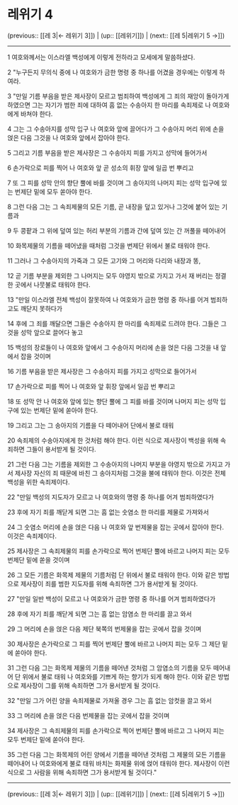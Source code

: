 # 레위기 4

(previous:: [[레 3|← 레위기 3]]) | (up:: [[레위기]]) | (next:: [[레 5|레위기 5 →]])

***




1 
여호와께서는 이스라엘 백성에게 이렇게 전하라고 모세에게 말씀하셨다. 



2 
"누구든지 무의식 중에 나 여호와가 금한 명령 중 하나를 어겼을 경우에는 이렇게 하여라. 



3 
"만일 기름 부음을 받은 제사장이 모르고 범죄하여 백성에게 그 죄의 재앙이 돌아가게 하였으면 그는 자기가 범한 죄에 대하여 흠 없는 수송아지 한 마리를 속죄제로 나 여호와에게 바쳐야 한다. 



4 
그는 그 수송아지를 성막 입구 나 여호와 앞에 끌어다가 그 수송아지 머리 위에 손을 얹은 다음 그것을 나 여호와 앞에서 잡아야 한다. 



5 
그리고 기름 부음을 받은 제사장은 그 수송아지 피를 가지고 성막에 들어가서 



6 
손가락으로 피를 찍어 나 여호와 앞 곧 성소의 휘장 앞에 일곱 번 뿌리고 



7 
또 그 피를 성막 안의 향단 뿔에 바를 것이며 그 송아지의 나머지 피는 성막 입구에 있는 번제단 밑에 모두 쏟아야 한다. 



8 
그런 다음 그는 그 속죄제물의 모든 기름, 곧 내장을 덮고 있거나 그것에 붙어 있는 기름과 



9 
두 콩팥과 그 위에 덮여 있는 허리 부분의 기름과 간에 덮여 있는 간 꺼풀을 떼어내어 



10 
화목제물의 기름을 떼어냈을 때처럼 그것을 번제단 위에서 불로 태워야 한다. 



11 
그러나 그 수송아지의 가죽과 그 모든 고기와 그 머리와 다리와 내장과 똥, 



12 
곧 기름 부분을 제외한 그 나머지는 모두 야영지 밖으로 가지고 가서 재 버리는 정결한 곳에서 나뭇불로 태워야 한다. 



13 
"만일 이스라엘 전체 백성이 잘못하여 나 여호와가 금한 명령 중 하나를 어겨 범죄하고도 깨닫지 못하다가 



14 
후에 그 죄를 깨달으면 그들은 수송아지 한 마리를 속죄제로 드려야 한다. 그들은 그것을 성막 앞으로 끌어다 놓고 



15 
백성의 장로들이 나 여호와 앞에서 그 수송아지 머리에 손을 얹은 다음 그것을 내 앞에서 잡을 것이며 



16 
기름 부음을 받은 제사장은 그 수송아지 피를 가지고 성막으로 들어가서 



17 
손가락으로 피를 찍어 나 여호와 앞 휘장 앞에서 일곱 번 뿌리고 



18 
또 성막 안 나 여호와 앞에 있는 향단 뿔에 그 피를 바를 것이며 나머지 피는 성막 입구에 있는 번제단 밑에 쏟아야 한다. 



19 
그리고 그는 그 송아지의 기름을 다 떼어내어 단에서 불로 태워 



20 
속죄제의 수송아지에게 한 것처럼 해야 한다. 이런 식으로 제사장이 백성을 위해 속죄하면 그들이 용서받게 될 것이다. 



21 
그런 다음 그는 기름을 제외한 그 수송아지의 나머지 부분을 야영지 밖으로 가지고 가서 제사장 자신의 죄 때문에 바친 그 송아지처럼 그것을 불에 태워야 한다. 이것은 전체 백성을 위한 속죄제이다. 



22 
"만일 백성의 지도자가 모르고 나 여호와의 명령 중 하나를 어겨 범죄하였다가 



23 
후에 자기 죄를 깨닫게 되면 그는 흠 없는 숫염소 한 마리를 제물로 가져와서 



24 
그 숫염소 머리에 손을 얹은 다음 나 여호와 앞 번제물을 잡는 곳에서 잡아야 한다. 이것은 속죄제이다. 



25 
제사장은 그 속죄제물의 피를 손가락으로 찍어 번제단 뿔에 바르고 나머지 피는 모두 번제단 밑에 쏟을 것이며 



26 
그 모든 기름은 화목제 제물의 기름처럼 단 위에서 불로 태워야 한다. 이와 같은 방법으로 제사장이 죄를 범한 지도자를 위해 속죄하면 그가 용서받게 될 것이다. 



27 
"만일 일반 백성이 모르고 나 여호와가 금한 명령 중 하나를 어겨 범죄하였다가 



28 
후에 자기 죄를 깨닫게 되면 그는 흠 없는 암염소 한 마리를 끌고 와서 



29 
그 머리에 손을 얹은 다음 제단 북쪽의 번제물을 잡는 곳에서 잡을 것이며 



30 
제사장은 손가락으로 그 피를 찍어 번제단 뿔에 바르고 나머지 피는 모두 그 제단 밑에 쏟아야 한다. 



31 
그런 다음 그는 화목제 제물의 기름을 떼어낸 것처럼 그 암염소의 기름을 모두 떼어내어 단 위에서 불로 태워 나 여호와를 기쁘게 하는 향기가 되게 해야 한다. 이와 같은 방법으로 제사장이 그를 위해 속죄하면 그가 용서받게 될 것이다. 



32 
"만일 그가 어린 양을 속죄제물로 가져올 경우 그는 흠 없는 암컷을 끌고 와서 



33 
그 머리에 손을 얹은 다음 번제물을 잡는 곳에서 잡을 것이며 



34 
제사장은 그 속죄제물의 피를 손가락으로 찍어 번제단 뿔에 바르고 그 나머지 피는 모두 번제단 밑에 쏟아야 한다. 



35 
그런 다음 그는 화목제의 어린 양에서 기름을 떼어낸 것처럼 그 제물의 모든 기름을 떼어내어 나 여호와에게 불로 태워 바치는 화제물 위에 얹어 태워야 한다. 제사장이 이런 식으로 그 사람을 위해 속죄하면 그가 용서받게 될 것이다."

***

(previous:: [[레 3|← 레위기 3]]) | (up:: [[레위기]]) | (next:: [[레 5|레위기 5 →]])
